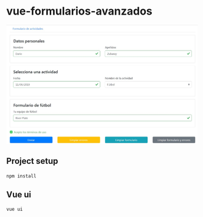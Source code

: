 # vue-formularios-avanzados

<img src="/images/preview.jpg" />

## Project setup
```
npm install
```

## Vue ui
```
vue ui
```
